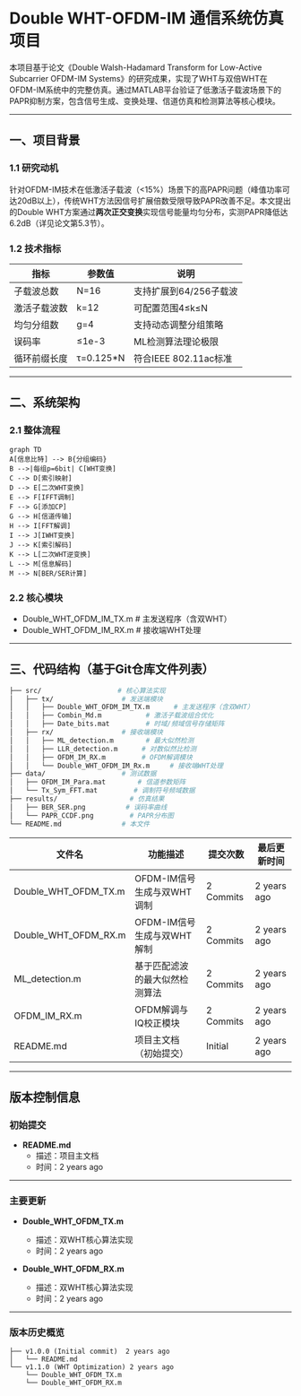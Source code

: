 # Double WHT-OFDM-IM 通信系统仿真项目

本项目基于论文《Double Walsh-Hadamard Transform for Low-Active Subcarrier OFDM-IM Systems》的研究成果，实现了WHT与双倍WHT在OFDM-IM系统中的完整仿真。通过MATLAB平台验证了低激活子载波场景下的PAPR抑制方案，包含信号生成、变换处理、信道仿真和检测算法等核心模块。

---

## 一、项目背景
### 1.1 研究动机
针对OFDM-IM技术在低激活子载波（<15%）场景下的高PAPR问题（峰值功率可达20dB以上），传统WHT方法因信号扩展倍数受限导致PAPR改善不足。本文提出的Double WHT方案通过**两次正交变换**实现信号能量均匀分布，实测PAPR降低达6.2dB（详见论文第5.3节）。

### 1.2 技术指标
| 指标                | 参数值       | 说明                          |
|---------------------|--------------|-----------------------------|
| 子载波总数          | N=16         | 支持扩展到64/256子载波       |
| 激活子载波数        | k=12         | 可配置范围4≤k≤N             |
| 均匀分组数          | g=4          | 支持动态调整分组策略         |
| 误码率              | ≤1e-3        | ML检测算法理论极限           |
| 循环前缀长度        | τ=0.125*N    | 符合IEEE 802.11ac标准         |

---

## 二、系统架构
### 2.1 整体流程
```mermaid
graph TD
A[信息比特] --> B{分组编码}
B -->|每组p=6bit| C[WHT变换]
C --> D[索引映射]
D --> E[二次WHT变换]
E --> F[IFFT调制]
F --> G[添加CP]
G --> H[信道传输]
H --> I[FFT解调]
I --> J[IWHT变换]
J --> K[索引解码]
K --> L[二次WHT逆变换]
L --> M[信息解码]
M --> N[BER/SER计算]
```
### 2.2 核心模块
- Double_WHT_OFDM_IM_TX.m      # 主发送程序（含双WHT）
- Double_WHT_OFDM_IM_RX.m     # 接收端WHT处理


---

## 三、代码结构（基于Git仓库文件列表）

```bash
├── src/                   # 核心算法实现
│   ├── tx/                 # 发送端模块
│   │   ├── Double_WHT_OFDM_IM_TX.m      # 主发送程序（含双WHT）
│   │   ├── Combin_Md.m           # 激活子载波组合优化
│   │   ├── Date_bits.mat         # 时域/频域信号存储矩阵
│   ├── rx/                 # 接收端模块
│   │   ├── ML_detection.m        # 最大似然检测
│   │   ├── LLR_detection.m      # 对数似然比检测
│   │   ├── OFDM_IM_RX.m         # OFDM解调模块
│   │   └── Double_WHT_OFDM_IM_Rx.m     # 接收端WHT处理
├── data/                   # 测试数据
│   ├── OFDM_IM_Para.mat        # 信道参数矩阵
│   └── Tx_Sym_FFT.mat         # 调制符号频域数据
├── results/                  # 仿真结果
│   ├── BER_SER.png          # 误码率曲线
│   └── PAPR_CCDF.png         # PAPR分布图
└── README.md               # 本文件
```


| 文件名               | 功能描述                       | 提交次数   | 最后更新时间   |
|----------------------|--------------------------------|------------|----------------|
| Double_WHT_OFDM_TX.m | OFDM-IM信号生成与双WHT调制     | 2 Commits  | 2 years ago    |
| Double_WHT_OFDM_RX.m | OFDM-IM信号生成与双WHT解制     | 2 Commits  | 2 years ago    |
| ML_detection.m       | 基于匹配滤波的最大似然检测算法 | 2 Commits  | 2 years ago    |
| OFDM_IM_RX.m         | OFDM解调与IQ校正模块           | 2 Commits  | 2 years ago    |
| README.md            | 项目主文档（初始提交）         | Initial    | 2 years ago    |


---

## 版本控制信息

### 初始提交
- ​**README.md**  
  - 描述：项目主文档  
  - 时间：2 years ago  

---

### 主要更新
- ​**Double_WHT_OFDM_TX.m**  
  - 描述：双WHT核心算法实现  
  - 时间：2 years ago  

- ​**Double_WHT_OFDM_RX.m**  
  - 描述：双WHT核心算法实现  
  - 时间：2 years ago  

---

### 版本历史概览
```plaintext
├── v1.0.0 (Initial commit)  2 years ago
│   └── README.md
└── v1.1.0 (WHT Optimization) 2 years ago
    └── Double_WHT_OFDM_TX.m
    └── Double_WHT_OFDM_RX.m
